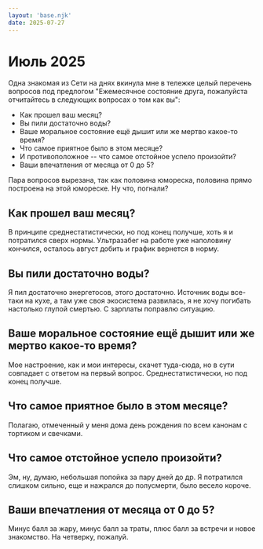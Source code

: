 ```yaml
---
layout: 'base.njk'
date: 2025-07-27
---
```


# Июль 2025

Одна знакомая из Сети на днях вкинула мне в тележке целый перечень вопросов под предлогом "Ежемесячное состояние друга, пожалуйста отчитайтесь в следующих вопросах о том как вы":
- Как прошел ваш месяц?
- Вы пили достаточно воды?
- Ваше моральное состояние ещё дышит или же мертво какое-то время?
- Что самое приятное было в этом месяце?
- И противоположное -- что самое отстойное успело произойти?
- Ваши впечатления от месяца от 0 до 5?

Пара вопросов вырезана, так как половина юмореска, половина прямо построена на этой юмореске. Ну что, погнали?

## Как прошел ваш месяц?

В принципе среднестатистически, но под конец получше, хоть я и потратился сверх нормы. Ультразабег на работе уже наполовину кончился, осталось август добить и график вернется в норму.

## Вы пили достаточно воды?

Я пил достаточно энергетосов, этого достаточно. Источник воды все-таки на кухе, а там уже своя экосистема развилась, я не хочу погибать настолько глупой смертью. С зарплаты поправлю ситуацию.

## Ваше моральное состояние ещё дышит или же мертво какое-то время?

Мое настроение, как и мои интересы, скачет туда-сюда, но в сути совпадает с ответом на первый вопрос. Среднестатистически, но под конец получше.

## Что самое приятное было в этом месяце?

Полагаю, отмеченный у меня дома день рождения по всем канонам с тортиком и свечками.

## Что самое отстойное успело произойти?

Эм, ну, думаю, небольшая попойка за пару дней до др. Я потратился слишком сильно, еще и нажрался до полусмерти, было весело короче.

## Ваши впечатления от месяца от 0 до 5?

Минус балл за жару, минус балл за траты, плюс балл за встречи и новое знакомство. На четверку, пожалуй.
